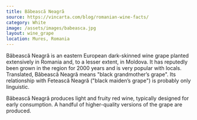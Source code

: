 ```yaml
---
title: Băbească Neagră
source: https://vincarta.com/blog/romanian-wine-facts/
category: White
image: /assets/images/babeasca.jpg
layout: wine_grape
location: Mures, Romania
---
```

Băbească Neagră is an eastern European dark-skinned wine grape planted extensively in Romania and, to a lesser extent, in Moldova. It has reputedly been grown in the region for 2000 years and is very popular with locals. Translated, Băbească Neagră means "black grandmother’s grape". Its relationship with Fetească Neagră ("black maiden’s grape") is probably only linguistic.

Băbească Neagră produces light and fruity red wine, typically designed for early consumption. A handful of higher-quality versions of the grape are produced.
